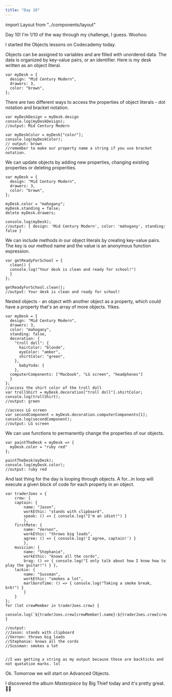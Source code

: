 ```yaml
---
title: "Day 10"
---
```

import Layout from "../components/layout"

<Layout>

Day 10! I'm 1/10 of the way through my challenge, I guess. Woohoo.

I started the Objects lessons on Codecademy today.

Objects can be assigned to variables and are filled with unordered data. The data is organized by key-value pairs, or an identifier. Here is my desk written as an object literal.

```JS
var myDesk = {
  design: "Mid Century Modern",
  drawers: 3,
  color: "brown",
};
```
There are two different ways to access the properties of object literals - dot notation and bracket notation.

```JS
var myDeskDesign = myDesk.design
console.log(myDeskDesign);
//output: Mid Century Modern

var myDeskColor = myDesk["color"];
console.log(myDeskColor);
// output: brown
//remember to make our property name a string if you use bracket notation.
```
We can update objects by adding new properties, changing existing properties or deleting properities.

```JS
var myDesk = {
  design: "Mid Century Modern",
  drawers: 3,
  color: "brown",
};

myDesk.color = "mahogany";
myDesk.standing = false;
delete myDesk.drawers;

console.log(myDesk);
//output: { design: 'Mid Century Modern', color: 'mahogany', standing: false }
```
We can include methods in our object literals by creating key-value pairs. The key is our method name and the value is an anonymous function expression.

```JS
var getReadyForSchool = {
  clean() {
  console.log("Your desk is clean and ready for school!")
  }
};

getReadyForSchool.clean();
//output: Your desk is clean and ready for school!
```
Nested objects - an object with another object as a property, which could have a property that's an array of more objects. Yikes.

```JS
var myDesk = {
  design: "Mid Century Modern",
  drawers: 3,
  color: "mahogany",
  standing: false,
  decoration: {
    "troll doll": {
      hairColor: "blonde",
      eyeColor: "amber",
      shirtColor: "green",
    },
      babyYoda: {
    },
  computerComponents: ["Macbook", "LG screen", "headphones"]
  }
};
//access the shirt color of the troll doll
var trollShirt = myDesk.decoration["troll doll"].shirtColor;
console.log(trollShirt);
//output: green

//access LG screen
var secondComponent = myDesk.decoration.computerComponents[1];
console.log(secondComponent);
//output: LG screen

```
We can use functions to permanently change the properties of our objects.

```JS
var paintTheDesk = myDesk => {
  myDesk.color = "ruby red"
};

paintTheDesk(myDesk);
console.log(myDesk.color);
//output: ruby red
```
And last thing for the day is looping through objects. A for...in loop will execute a given block of code for each property in an object.
```JS
var traderJoes = {
    crew: {
    captain: {
        name: "Jason",
        workEthic: "stands with clipboard",
        speak: () => { console.log("I'm an idiot!") }
        },
    firstMate: {
        name: "Vernon",
        workEthic: "throws big loads",
        agree: () => { console.log('I agree, captain!') }
        },
    musician: {
        name: "Stephanie",
        workEthic: "knows all the cords",
        brag: () => { console.log("I only talk about how I know how to play the guitar!") } },
    lackie: {
        name: "Sussman",
        workEthic: "smokes a lot",
        marlboroTime: () => { console.log("Taking a smoke break, brb!") }
        }
    }
};
for (let crewMember in traderJoes.crew) {
  console.log(`${traderJoes.crew[crewMember].name}:${traderJoes.crew[crewMember].workEthic}`);
}

//output:
//Jason: stands with clipboard
//Vernon: throws big loads
//Stephanie: knows all the cords
//Sussman: smokes a lot


//I was getting a string as my output because those are backticks and not quotation marks. lol
```

Ok. Tomorrow we will start on Advanced Objects.

I discovered the album *Masterpiece* by Big Thief today and it's pretty great. 👌🏼

</Layout>
